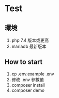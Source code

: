 # Test
## 環境
1. php 7.4 版本或更高
2. mariadb 最新版本

## How to start
1. cp .env.example .env
2. 修改 .env 參數值
3. composer install
4. composer demo
